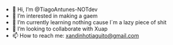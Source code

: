 - 👋 Hi, I’m @TiagoAntunes-NOTdev
- 👀 I’m interested in making a gaem
- 🌱 I’m currently learning nothing cause I´m a lazy piece of shit
- 💞️ I’m looking to collaborate with Xuap
- 📫 How to reach me: xandinhotiaguito@gmail.com
